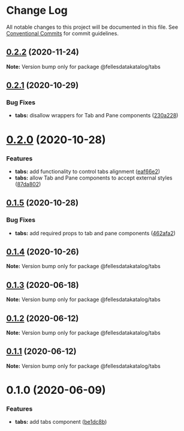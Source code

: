 # Change Log

All notable changes to this project will be documented in this file.
See [Conventional Commits](https://conventionalcommits.org) for commit guidelines.

## [0.2.2](https://github.com/fellesdatakatalog/fdk-kit/compare/@fellesdatakatalog/tabs@0.2.1...@fellesdatakatalog/tabs@0.2.2) (2020-11-24)

**Note:** Version bump only for package @fellesdatakatalog/tabs





## [0.2.1](https://github.com/fellesdatakatalog/fdk-kit/compare/@fellesdatakatalog/tabs@0.2.0...@fellesdatakatalog/tabs@0.2.1) (2020-10-29)


### Bug Fixes

* **tabs:** disallow wrappers for Tab and Pane components ([230a228](https://github.com/fellesdatakatalog/fdk-kit/commit/230a22816f20bc410e273cf75ff6cf760338893c))





# [0.2.0](https://github.com/fellesdatakatalog/fdk-kit/compare/@fellesdatakatalog/tabs@0.1.5...@fellesdatakatalog/tabs@0.2.0) (2020-10-28)


### Features

* **tabs:** add functionality to control tabs alignment ([eaf66e2](https://github.com/fellesdatakatalog/fdk-kit/commit/eaf66e22590737314dd629b41bcc25a5baf759f3))
* **tabs:** allow Tab and Pane components to accept external styles ([87da802](https://github.com/fellesdatakatalog/fdk-kit/commit/87da802c991d0260e139580c87be8bce3c44c0a4))





## [0.1.5](https://github.com/fellesdatakatalog/fdk-kit/compare/@fellesdatakatalog/tabs@0.1.4...@fellesdatakatalog/tabs@0.1.5) (2020-10-28)


### Bug Fixes

* **tabs:** add required props to tab and pane components ([462afa2](https://github.com/fellesdatakatalog/fdk-kit/commit/462afa2dbf8680779bdd1abe46c1808256e879ac))





## [0.1.4](https://github.com/fellesdatakatalog/fdk-kit/compare/@fellesdatakatalog/tabs@0.1.3...@fellesdatakatalog/tabs@0.1.4) (2020-10-26)

**Note:** Version bump only for package @fellesdatakatalog/tabs





## [0.1.3](https://github.com/fellesdatakatalog/fdk-kit/compare/@fellesdatakatalog/tabs@0.1.2...@fellesdatakatalog/tabs@0.1.3) (2020-06-18)

**Note:** Version bump only for package @fellesdatakatalog/tabs





## [0.1.2](https://github.com/fellesdatakatalog/fdk-kit/compare/@fellesdatakatalog/tabs@0.1.1...@fellesdatakatalog/tabs@0.1.2) (2020-06-12)

**Note:** Version bump only for package @fellesdatakatalog/tabs





## [0.1.1](https://github.com/fellesdatakatalog/fdk-kit/compare/@fellesdatakatalog/tabs@0.1.0...@fellesdatakatalog/tabs@0.1.1) (2020-06-12)

**Note:** Version bump only for package @fellesdatakatalog/tabs





# 0.1.0 (2020-06-09)


### Features

* **tabs:** add tabs component ([be1dc8b](https://github.com/fellesdatakatalog/fdk-kit/commit/be1dc8bf5b57f505a5660b423a4f7f3a9c9e105b))
